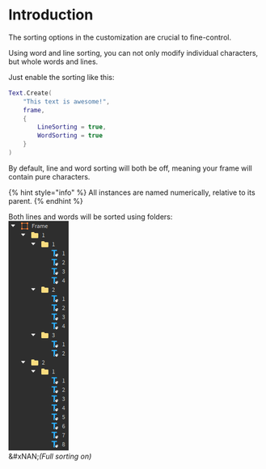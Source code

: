 # Introduction

The sorting options in the customization are crucial to fine-control.

Using word and line sorting, you can not only modify individual characters, but whole words and lines.

Just enable the sorting like this:

```lua
Text.Create(
	"This text is awesome!",
	frame,
	{
		LineSorting = true,
		WordSorting = true
	}
)
```

By default, line and word sorting will both be off, meaning your frame will contain pure characters.

{% hint style="info" %}
All instances are named numerically, relative to its parent.
{% endhint %}

Both lines and words will be sorted using folders:\
<img src="../.gitbook/assets/Full sorting example.png" alt="Demonstration of full sorting" data-size="original">\
&#xNAN;_(Full sorting on)_
